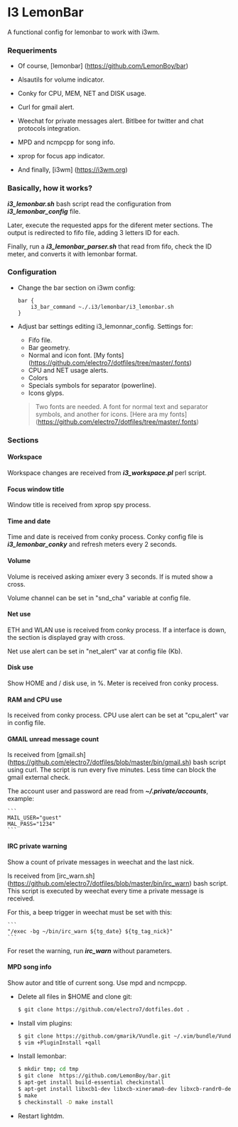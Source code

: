 # I3 LemonBar

A functional config for lemonbar to work with i3wm. 

### Requeriments

* Of course, [lemonbar] (https://github.com/LemonBoy/bar)

* Alsautils for volume indicator.

* Conky for CPU, MEM, NET and DISK usage.

* Curl for gmail alert.

* Weechat for private messages alert. Bitlbee for twitter and chat protocols
  integration.

* MPD and ncmpcpp for song info.

* xprop for focus app indicator.

* And finally, [i3wm] (https://i3wm.org)

### Basically, how it works?

***i3_lemonbar.sh*** bash script read the configuration from
***i3_lemonbar_config*** file. 

Later, execute the requested apps for the diferent meter sections. The output
is redirected to fifo file, adding 3 letters ID for each.

Finally, run a ***i3_lemonbar_parser.sh*** that read from fifo, check the ID
meter, and converts it with lemonbar format.

### Configuration

* Change the bar section on i3wm config:

    ```
    bar {
        i3_bar_command ~./.i3/lemonbar/i3_lemonbar.sh
    }
    ```
* Adjust bar settings editing i3_lemonnar_config. Settings for:

    * Fifo file.
    * Bar geometry.
    * Normal and icon font. [My fonts] (https://github.com/electro7/dotfiles/tree/master/.fonts)
    * CPU and NET usage alerts.
    * Colors
    * Specials symbols for separator (powerline).
    * Icons glyps.

    > Two fonts are needed. A font for normal text and separator symbols, and
    > another for icons.
    > [Here ara my fonts] (https://github.com/electro7/dotfiles/tree/master/.fonts)

### Sections

#### Workspace

Workspace changes are received from ***i3_workspace.pl*** perl script.

#### Focus window title

Window title is received from xprop spy process.

#### Time and date

Time and date is received from conky process. Conky config file is
***i3_lemonbar_conky*** and refresh meters every 2 seconds.

#### Volume

Volume is received asking amixer every 3 seconds. If is muted show a cross.

Volume channel can be set in "snd_cha" variable at config file.

#### Net use

ETH and WLAN use is received from conky process. If a interface is down, the
section is displayed gray with cross.

Net use alert can be set in "net_alert" var at config file (Kb).

#### Disk use

Show HOME and / disk use, in %. Meter is received fron conky process.

#### RAM and CPU use

Is received from conky process. CPU use alert can be set at "cpu_alert" var in
config file.

#### GMAIL unread message count

Is received from [gmail.sh] (https://github.com/electro7/dotfiles/blob/master/bin/gmail.sh)
bash script using curl. The script is run every five minutes. Less time
can block the gmail external check.

The account user and password are read from ***~/.private/accounts***, example:

    ```
    MAIL_USER="guest"
    MAL_PASS="1234"
    ```

#### IRC private warning

Show a count of private messages in weechat and the last nick. 

Is received from [irc_warn.sh] (https://github.com/electro7/dotfiles/blob/master/bin/irc_warn)
bash script. This script is executed by weechat every time a private message is
received.

For this, a beep trigger in weechat must be set with this:

    ```
    "/exec -bg ~/bin/irc_warn ${tg_date} ${tg_tag_nick}"
    ```

For reset the warning, run ***irc_warn*** without parameters.

#### MPD song info

Show autor and title of current song. Use mpd and ncmpcpp.










* Delete all files in $HOME and clone git:

    ```sh
    $ git clone https://github.com/electro7/dotfiles.dot .
    ```

* Install vim plugins:

    ```sh
    $ git clone https://github.com/gmarik/Vundle.git ~/.vim/bundle/Vundle.vim
    $ vim +PluginInstall +qall
    ```

* Install lemonbar:

    ```sh
    $ mkdir tmp; cd tmp
    $ git clone  https://github.com/LemonBoy/bar.git
    $ apt-get install build-essential checkinstall
    $ apt-get install libxcb1-dev libxcb-xinerama0-dev libxcb-randr0-dev
    $ make
    $ checkinstall -D make install
    ```

* Restart lightdm.    

